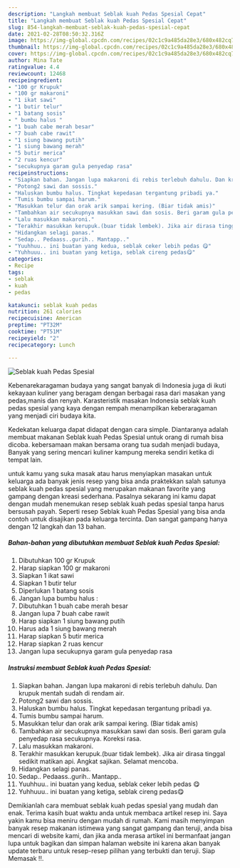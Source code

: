 ```yaml
---
description: "Langkah membuat Seblak kuah Pedas Spesial Cepat"
title: "Langkah membuat Seblak kuah Pedas Spesial Cepat"
slug: 854-langkah-membuat-seblak-kuah-pedas-spesial-cepat
date: 2021-02-28T08:50:32.316Z
image: https://img-global.cpcdn.com/recipes/02c1c9a485da28e3/680x482cq70/seblak-kuah-pedas-spesial-foto-resep-utama.jpg
thumbnail: https://img-global.cpcdn.com/recipes/02c1c9a485da28e3/680x482cq70/seblak-kuah-pedas-spesial-foto-resep-utama.jpg
cover: https://img-global.cpcdn.com/recipes/02c1c9a485da28e3/680x482cq70/seblak-kuah-pedas-spesial-foto-resep-utama.jpg
author: Mina Tate
ratingvalue: 4.4
reviewcount: 12468
recipeingredient:
- "100 gr Krupuk"
- "100 gr makaroni"
- "1 ikat sawi"
- "1 butir telur"
- "1 batang sosis"
- " bumbu halus "
- "1 buah cabe merah besar"
- "7 buah cabe rawit"
- "1 siung bawang putih"
- "1 siung bawang merah"
- "5 butir merica"
- "2 ruas kencur"
- "secukupnya garam gula penyedap rasa"
recipeinstructions:
- "Siapkan bahan. Jangan lupa makaroni di rebis terlebuh dahulu. Dan krupuk mentah sudah di rendam air."
- "Potong2 sawi dan sossis."
- "Haluskan bumbu halus. Tingkat kepedasan tergantung pribadi ya."
- "Tumis bumbu sampai harum."
- "Masukkan telur dan orak arik sampai kering. (Biar tidak amis)"
- "Tambahkan air secukupnya masukkan sawi dan sosis. Beri garam gula penyedap rasa secukupnya. Koreksi rasa."
- "Lalu masukkan makaroni."
- "Terakhir masukkan kerupuk.(buar tidak lembek). Jika air dirasa tinggal sedikit matikan api. Angkat sajikan. Selamat mencoba."
- "Hidangkan selagi panas."
- "Sedap.. Pedaass..gurih.. Mantapp.."
- "Yuuhhuu.. ini buatan yang kedua, seblak ceker lebih pedas 😋"
- "Yuhhuuu.. ini buatan yang ketiga, seblak cireng pedas😋"
categories:
- Recipe
tags:
- seblak
- kuah
- pedas

katakunci: seblak kuah pedas 
nutrition: 261 calories
recipecuisine: American
preptime: "PT32M"
cooktime: "PT51M"
recipeyield: "2"
recipecategory: Lunch

---
```



![Seblak kuah Pedas Spesial](https://img-global.cpcdn.com/recipes/02c1c9a485da28e3/680x482cq70/seblak-kuah-pedas-spesial-foto-resep-utama.jpg)

Kebenarekaragaman budaya yang sangat banyak di Indonesia juga di ikuti kekayaan kuliner yang beragam dengan berbagai rasa dari masakan yang pedas,manis dan renyah. Karasteristik masakan Indonesia seblak kuah pedas spesial yang kaya dengan rempah menampilkan keberaragaman yang menjadi ciri budaya kita.


Kedekatan keluarga dapat didapat dengan cara simple. Diantaranya adalah membuat makanan Seblak kuah Pedas Spesial untuk orang di rumah bisa dicoba. kebersamaan makan bersama orang tua sudah menjadi budaya, Banyak yang sering mencari kuliner kampung mereka sendiri ketika di tempat lain.



untuk kamu yang suka masak atau harus menyiapkan masakan untuk keluarga ada banyak jenis resep yang bisa anda praktekkan salah satunya seblak kuah pedas spesial yang merupakan makanan favorite yang gampang dengan kreasi sederhana. Pasalnya sekarang ini kamu dapat dengan mudah menemukan resep seblak kuah pedas spesial tanpa harus bersusah payah.
Seperti resep Seblak kuah Pedas Spesial yang bisa anda contoh untuk disajikan pada keluarga tercinta. Dan sangat gampang hanya dengan 12 langkah dan 13 bahan.


<!--inarticleads1-->

##### Bahan-bahan yang dibutuhkan membuat Seblak kuah Pedas Spesial:

1. Dibutuhkan 100 gr Krupuk
1. Harap siapkan 100 gr makaroni
1. Siapkan 1 ikat sawi
1. Siapkan 1 butir telur
1. Diperlukan 1 batang sosis
1. Jangan lupa  bumbu halus :
1. Dibutuhkan 1 buah cabe merah besar
1. Jangan lupa 7 buah cabe rawit
1. Harap siapkan 1 siung bawang putih
1. Harus ada 1 siung bawang merah
1. Harap siapkan 5 butir merica
1. Harap siapkan 2 ruas kencur
1. Jangan lupa secukupnya garam gula penyedap rasa




<!--inarticleads2-->

##### Instruksi membuat  Seblak kuah Pedas Spesial:

1. Siapkan bahan. Jangan lupa makaroni di rebis terlebuh dahulu. Dan krupuk mentah sudah di rendam air.
1. Potong2 sawi dan sossis.
1. Haluskan bumbu halus. Tingkat kepedasan tergantung pribadi ya.
1. Tumis bumbu sampai harum.
1. Masukkan telur dan orak arik sampai kering. (Biar tidak amis)
1. Tambahkan air secukupnya masukkan sawi dan sosis. Beri garam gula penyedap rasa secukupnya. Koreksi rasa.
1. Lalu masukkan makaroni.
1. Terakhir masukkan kerupuk.(buar tidak lembek). Jika air dirasa tinggal sedikit matikan api. Angkat sajikan. Selamat mencoba.
1. Hidangkan selagi panas.
1. Sedap.. Pedaass..gurih.. Mantapp..
1. Yuuhhuu.. ini buatan yang kedua, seblak ceker lebih pedas 😋
1. Yuhhuuu.. ini buatan yang ketiga, seblak cireng pedas😋




Demikianlah cara membuat seblak kuah pedas spesial yang mudah dan enak. Terima kasih buat waktu anda untuk membaca artikel resep ini. Saya yakin kamu bisa meniru dengan mudah di rumah. Kami masih menyimpan banyak resep makanan istimewa yang sangat gampang dan teruji, anda bisa mencari di website kami, dan jika anda merasa artikel ini bermanfaat jangan lupa untuk bagikan dan simpan halaman website ini karena akan banyak update terbaru untuk resep-resep pilihan yang terbukti dan teruji. Siap Memasak !!. 
